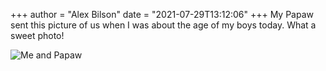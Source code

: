 +++
author = "Alex Bilson"
date = "2021-07-29T13:12:06"
+++
My Papaw sent this picture of us when I was about the age of my boys today. What a sweet photo!

![Me and Papaw](https://bn02pap001files.storage.live.com/y4mGykunWdsOkSw9YpJNjXkNvaVlPBZfJW34AaJBksCnEM_75VEIRr07R7l28JAYUnMWfKqA1xcal-nazEI-_BkZTZJyksEDt8iW4yQbB0YJSSJ-OhJlIXS2qebrY3I2ln6lq5XkgEBZw54vQnJWZp2DGblw3iV6z09748FPV5HiWTisMnXtcgalpnFw5eTFqGZ?width=1045&height=1410&cropmode=none)
    